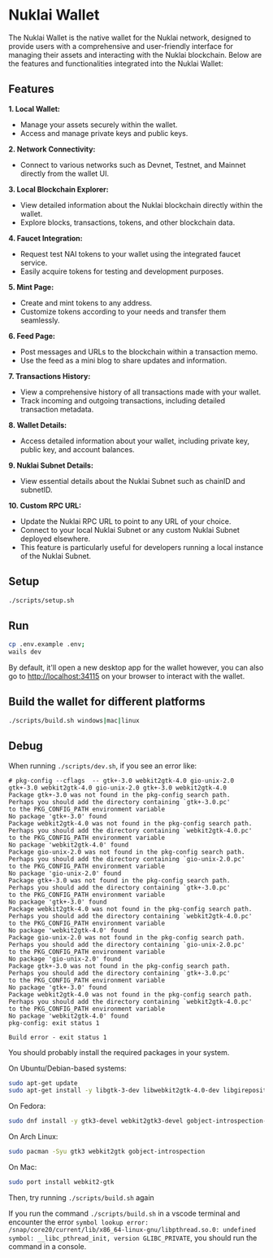 # Nuklai Wallet

The Nuklai Wallet is the native wallet for the Nuklai network, designed to provide users with a comprehensive and user-friendly interface for managing their assets and interacting with the Nuklai blockchain. Below are the features and functionalities integrated into the Nuklai Wallet:

## Features

**1. Local Wallet:**

- Manage your assets securely within the wallet.
- Access and manage private keys and public keys.

**2. Network Connectivity:**

- Connect to various networks such as Devnet, Testnet, and Mainnet directly from the wallet UI.

**3. Local Blockchain Explorer:**

- View detailed information about the Nuklai blockchain directly within the wallet.
- Explore blocks, transactions, tokens, and other blockchain data.

**4. Faucet Integration:**

- Request test NAI tokens to your wallet using the integrated faucet service.
- Easily acquire tokens for testing and development purposes.

**5. Mint Page:**

- Create and mint tokens to any address.
- Customize tokens according to your needs and transfer them seamlessly.

**6. Feed Page:**

- Post messages and URLs to the blockchain within a transaction memo.
- Use the feed as a mini blog to share updates and information.

**7. Transactions History:**

- View a comprehensive history of all transactions made with your wallet.
- Track incoming and outgoing transactions, including detailed transaction metadata.

**8. Wallet Details:**

- Access detailed information about your wallet, including private key, public key, and account balances.

**9. Nuklai Subnet Details:**

- View essential details about the Nuklai Subnet such as chainID and subnetID.

**10. Custom RPC URL:**

- Update the Nuklai RPC URL to point to any URL of your choice.
- Connect to your local Nuklai Subnet or any custom Nuklai Subnet deployed elsewhere.
- This feature is particularly useful for developers running a local instance of the Nuklai Subnet.

## Setup

```bash
./scripts/setup.sh
```

## Run

```bash
cp .env.example .env;
wails dev
```

By default, it'll open a new desktop app for the wallet however, you can also go to [http://localhost:34115](http://localhost:34115) on your browser to interact with the wallet.

## Build the wallet for different platforms

```bash
./scripts/build.sh windows|mac|linux
```

## Debug

When running `./scripts/dev.sh`, if you see an error like:

```
# pkg-config --cflags  -- gtk+-3.0 webkit2gtk-4.0 gio-unix-2.0 gtk+-3.0 webkit2gtk-4.0 gio-unix-2.0 gtk+-3.0 webkit2gtk-4.0
Package gtk+-3.0 was not found in the pkg-config search path.
Perhaps you should add the directory containing `gtk+-3.0.pc'
to the PKG_CONFIG_PATH environment variable
No package 'gtk+-3.0' found
Package webkit2gtk-4.0 was not found in the pkg-config search path.
Perhaps you should add the directory containing `webkit2gtk-4.0.pc'
to the PKG_CONFIG_PATH environment variable
No package 'webkit2gtk-4.0' found
Package gio-unix-2.0 was not found in the pkg-config search path.
Perhaps you should add the directory containing `gio-unix-2.0.pc'
to the PKG_CONFIG_PATH environment variable
No package 'gio-unix-2.0' found
Package gtk+-3.0 was not found in the pkg-config search path.
Perhaps you should add the directory containing `gtk+-3.0.pc'
to the PKG_CONFIG_PATH environment variable
No package 'gtk+-3.0' found
Package webkit2gtk-4.0 was not found in the pkg-config search path.
Perhaps you should add the directory containing `webkit2gtk-4.0.pc'
to the PKG_CONFIG_PATH environment variable
No package 'webkit2gtk-4.0' found
Package gio-unix-2.0 was not found in the pkg-config search path.
Perhaps you should add the directory containing `gio-unix-2.0.pc'
to the PKG_CONFIG_PATH environment variable
No package 'gio-unix-2.0' found
Package gtk+-3.0 was not found in the pkg-config search path.
Perhaps you should add the directory containing `gtk+-3.0.pc'
to the PKG_CONFIG_PATH environment variable
No package 'gtk+-3.0' found
Package webkit2gtk-4.0 was not found in the pkg-config search path.
Perhaps you should add the directory containing `webkit2gtk-4.0.pc'
to the PKG_CONFIG_PATH environment variable
No package 'webkit2gtk-4.0' found
pkg-config: exit status 1

Build error - exit status 1
```

You should probably install the required packages in your system.

On Ubuntu/Debian-based systems:

```bash
sudo apt-get update
sudo apt-get install -y libgtk-3-dev libwebkit2gtk-4.0-dev libgirepository1.0-dev
```

On Fedora:

```bash
sudo dnf install -y gtk3-devel webkit2gtk3-devel gobject-introspection-devel
```

On Arch Linux:

```bash
sudo pacman -Syu gtk3 webkit2gtk gobject-introspection
```

On Mac:

```bash
sudo port install webkit2-gtk
```

Then, try running `./scripts/build.sh` again

If you run the command `./scripts/build.sh` in a vscode terminal and encounter the error `symbol lookup error: /snap/core20/current/lib/x86_64-linux-gnu/libpthread.so.0: undefined symbol: __libc_pthread_init, version GLIBC_PRIVATE`, you should run the command in a console.
